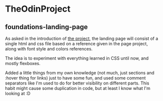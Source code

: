 # TheOdinProject

## foundations-landing-page

As asked in the introduction of [the project](https://www.theodinproject.com/lessons/foundations-landing-page), the landing page will consist of a single html and css file based on a reference given in the page project, along with font style and colors references.

The idea is to experiment with everything learned in CSS until now, and mostly flexboxes.

Added a little things from my own knowledge (not much, just sections and :hover thing for links) just to have some fun, and used some comment separators like I'm used to do for better visibility on different parts. This habit might cause some duplication in code, but at least I know what I'm looking at :D